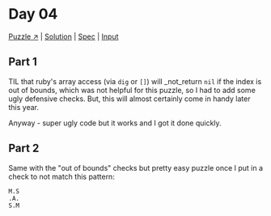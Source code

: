 # Day 04

[Puzzle ↗️](https://adventofcode.com/2024/day/4) |
[Solution](../lib/day04.rb) |
[Spec](../spec/day04_spec.rb) |
[Input](../input/day04.txt)

## Part 1

TIL that ruby's array access (via `dig` or `[]`) will _not_return `nil` if the index is out of bounds, which was not
helpful for this puzzle, so I had to add some ugly defensive checks. But, this will almost certainly come in handy later
this year.

Anyway - super ugly code but it works and I got it done quickly.

## Part 2

Same with the "out of bounds" checks but pretty easy puzzle once I put in a check to not match this pattern:

```
M.S
.A.
S.M
```
